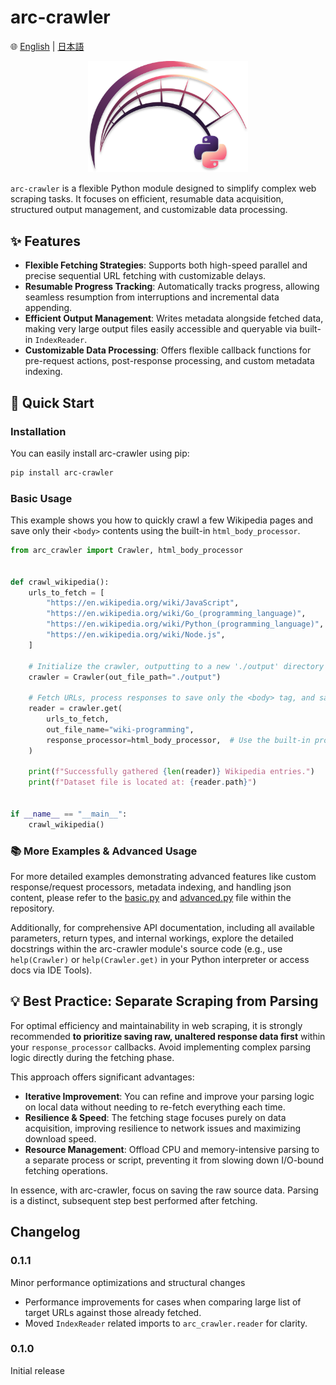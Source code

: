 # arc-crawler

🌐 [English](https://github.com/Amachoma/arc-crawler/blob/master/README.md) | [日本語](https://github.com/Amachoma/arc-crawler/blob/master/README.jp.md)

<p align="center">
  <img width="256" src="https://raw.githubusercontent.com/Amachoma/arc-crawler/master/docs/arc-crawler-logo.svg" />
</p>

`arc-crawler` is a flexible Python module designed to simplify complex web scraping tasks.
It focuses on efficient, resumable data acquisition, structured output management,
and customizable data processing.

## ✨ Features

* **Flexible Fetching Strategies**: Supports both high-speed parallel and
  precise sequential URL fetching with customizable delays.
* **Resumable Progress Tracking**: Automatically tracks progress,
  allowing seamless resumption from interruptions and incremental data appending.
* **Efficient Output Management**: Writes metadata alongside fetched data,
  making very large output files easily accessible and queryable via built-in `IndexReader`.
* **Customizable Data Processing**: Offers flexible callback functions for pre-request actions,
  post-response processing, and custom metadata indexing.

## 🚀 Quick Start

### Installation

You can easily install arc-crawler using pip:

```bash
pip install arc-crawler
```

### Basic Usage

This example shows you how to quickly crawl a few Wikipedia pages
and save only their `<body>` contents using the built-in `html_body_processor`.

```python
from arc_crawler import Crawler, html_body_processor


def crawl_wikipedia():
    urls_to_fetch = [
        "https://en.wikipedia.org/wiki/JavaScript",
        "https://en.wikipedia.org/wiki/Go_(programming_language)",
        "https://en.wikipedia.org/wiki/Python_(programming_language)",
        "https://en.wikipedia.org/wiki/Node.js",
    ]

    # Initialize the crawler, outputting to a new './output' directory
    crawler = Crawler(out_file_path="./output")

    # Fetch URLs, process responses to save only the <body> tag, and save to 'wiki-programming' files
    reader = crawler.get(
        urls_to_fetch,
        out_file_name="wiki-programming",
        response_processor=html_body_processor,  # Use the built-in processor
    )

    print(f"Successfully gathered {len(reader)} Wikipedia entries.")
    print(f"Dataset file is located at: {reader.path}")


if __name__ == "__main__":
    crawl_wikipedia()
```

### 📚 More Examples & Advanced Usage

For more detailed examples demonstrating advanced features like custom response/request processors,
metadata indexing, and handling json content, please refer to the [basic.py](https://github.com/Amachoma/arc-crawler/blob/master/examples/basic.py)
and [advanced.py](https://github.com/Amachoma/arc-crawler/blob/master/examples/advanced.py) file within the repository.

Additionally, for comprehensive API documentation, including all available parameters, return types,
and internal workings, explore the detailed docstrings within the arc-crawler module's source code
(e.g., use `help(Crawler)` or `help(Crawler.get)` in your Python interpreter or access docs via IDE Tools).

## 💡 Best Practice: Separate Scraping from Parsing

For optimal efficiency and maintainability in web scraping, it is strongly recommended
**to prioritize saving raw, unaltered response data first** within your `response_processor` callbacks.
Avoid implementing complex parsing logic directly during the fetching phase.

This approach offers significant advantages:

* **Iterative Improvement**: You can refine and improve your parsing logic on local data without needing
  to re-fetch everything each time.
* **Resilience & Speed**: The fetching stage focuses purely on data acquisition, improving resilience
  to network issues and maximizing download speed.
* **Resource Management**: Offload CPU and memory-intensive parsing to a separate process or script,
  preventing it from slowing down I/O-bound fetching operations.

In essence, with arc-crawler, focus on saving the raw source data. Parsing is a distinct,
subsequent step best performed after fetching.

## Changelog

### 0.1.1
Minor performance optimizations and structural changes

* Performance improvements for cases when comparing large list of target URLs against those already fetched.
* Moved `IndexReader` related imports to `arc_crawler.reader` for clarity.

### 0.1.0
Initial release
